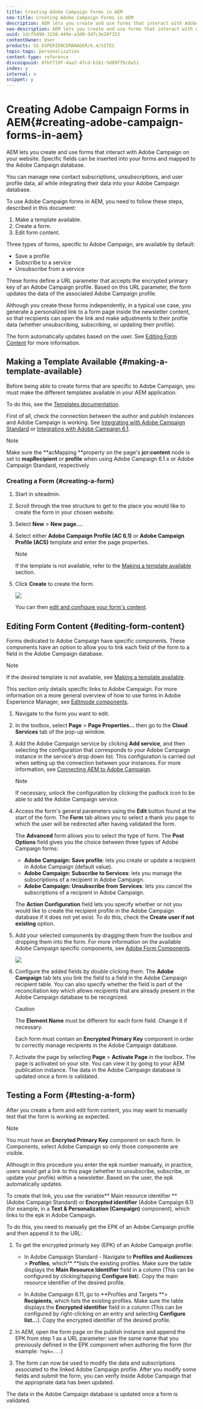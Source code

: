 ```yaml
---
title: Creating Adobe Campaign Forms in AEM
seo-title: Creating Adobe Campaign Forms in AEM
description: AEM lets you create and use forms that interact with Adobe Campaign on your website. Specific fields can be inserted into your forms and mapped to the Adobe Campaign database.
seo-description: AEM lets you create and use forms that interact with Adobe Campaign on your website. Specific fields can be inserted into your forms and mapped to the Adobe Campaign database.
uuid: 1dcf5490-3158-449e-a3d0-3d7c3e28f153
contentOwner: User
products: SG_EXPERIENCEMANAGER/6.4/SITES
topic-tags: personalization
content-type: reference
discoiquuid: 8fbf719f-4aa2-4fcd-b161-5d89ffbc8a51
index: y
internal: n
snippet: y
---
```


# Creating Adobe Campaign Forms in AEM{#creating-adobe-campaign-forms-in-aem}

AEM lets you create and use forms that interact with Adobe Campaign on your website. Specific fields can be inserted into your forms and mapped to the Adobe Campaign database.

You can manage new contact subscriptions, unsubscriptions, and user profile data, all while integrating their data into your Adobe Campaign database.

To use Adobe Campaign forms in AEM, you need to follow these steps, described in this document:

1. Make a template available.
1. Create a form.
1. Edit form content.

Three types of forms, specific to Adobe Campaign, are available by default:

* Save a profile
* Subscribe to a service
* Unsubscribe from a service

These forms define a URL parameter that accepts the encrypted primary key of an Adobe Campaign profile. Based on this URL parameter, the form updates the data of the associated Adobe Campaign profile.

Although you create these forms independently, in a typical use case, you generate a personalized link to a form page inside the newsletter content, so that recipients can open the link and make adjustments to their profile data (whether unsubscribing, subscribing, or updating their profile).

The form automatically updates based on the user. See [Editing Form Content](#editing-form-content) for more information.

## Making a Template Available {#making-a-template-available}

Before being able to create forms that are specific to Adobe Campaign, you must make the different templates available in your AEM application.

To do this, see the [Templates documentation](../../../sites/developing/using/page-templates-static.md#templateavailability).

First of all, check the connection between the author and publish instances and Adobe Campaign is working. See [Integrating with Adobe Campaign Standard](../../../sites/administering/using/campaignstandard.md) or [Integrating with Adobe Campaign 6.1](../../../sites/administering/using/campaignonpremise.md).

>[!NOTE]
>
>Make sure the **acMapping **property on the page's **jcr:content** node is set to **mapRecipient** or **profile** when using Adobe Campaign 6.1.x or Adobe Campaign Standard, respectively
>

### Creating a Form {#creating-a-form}

1. Start in siteadmin.
1. Scroll through the tree structure to get to the place you would like to create the form in your chosen website.
1. Select **New** &gt; **New page...**.
1. Select either **Adobe Campaign Profile (AC 6.1)** or **Adobe Campaign Profile (ACS)** template and enter the page properties.

   >[!NOTE]
   >
   >If the template is not available, refer to the [Making a template available](../../../sites/classic-ui-authoring/using/classic-personalization-ac.md#activatingatemplate) section.

1. Click **Create** to create the form.

   ![](assets/chlimage_1-187.png)

   You can then [edit and configure your form's content](#editing-form-content).

## Editing Form Content {#editing-form-content}

Forms dedicated to Adobe Campaign have specific components. These components have an option to allow you to link each field of the form to a field in the Adobe Campaign database.

>[!NOTE]
>
>If the desired template is not available, see [Making a template available](../../../sites/classic-ui-authoring/using/classic-personalization-ac.md#activatingatemplate).

This section only details specific links to Adobe Campaign. For more information on a more general overview of how to use forms in Adobe Experience Manager, see [Editmode components](../../../sites/classic-ui-authoring/using/classic-page-author-edit-mode.md).

1. Navigate to the form you want to edit.
1. In the toolbox, select **Page** &gt; **Page Properties...** then go to the **Cloud Services** tab of the pop-up window.
1. Add the Adobe Campaign service by clicking **Add service**, and then selecting the configuration that corresponds to your Adobe Campaign instance in the service's drop down list. This configuration is carried out when setting up the connection between your instances. For more information, see [Connecting AEM to Adobe Campaign](../../../sites/administering/using/campaignonpremise.md#connecting-aem-to-adobe-campaign).

   >[!NOTE]
   >
   >If necessary, unlock the configuration by clicking the padlock icon to be able to add the Adobe Campaign service.

1. Access the form's general parameters using the **Edit** button found at the start of the form. The **Form** tab allows you to select a thank you page to which the user will be redirected after having validated the form.

   The **Advanced** form allows you to select the type of form. The **Post Options** field gives you the choice between three types of Adobe Campaign forms:

    * **Adobe Campaign: Save profile**: lets you create or update a recipient in Adobe Campaign (default value).
    * **Adobe Campaign: Subscribe to Services**: lets you manage the subscriptions of a recipient in Adobe Campaign.
    * **Adobe Campaign: Unsubscribe from Services**: lets you cancel the subscriptions of a recipient in Adobe Campaign.

   The **Action Configuration** field lets you specify whether or not you would like to create the recipient profile in the Adobe Campaign database if it does not yet exist. To do this, check the **Create user if not existing** option.

1. Add your selected components by dragging them from the toolbox and dropping them into the form. For more information on the available Adobe Campaign specific components, see [Adobe Form Components](../../../sites/classic-ui-authoring/using/classic-personalization-ac-components.md).

   ![](assets/chlimage_1-188.png)

1. Configure the added fields by double clicking them. The **Adobe Campaign** tab lets you link the field to a field in the Adobe Campaign recipient table. You can also specify whether the field is part of the reconciliation key which allows recipients that are already present in the Adobe Campaign database to be recognized.

   >[!CAUTION]
   >
   >The **Element Name** must be different for each form field. Change it if necessary.
   >
   >
   >Each form must contain an **Encrypted Primary Key** component in order to correctly manage recipients in the Adobe Campaign database.

1. Activate the page by selecting **Page** &gt; **Activate Page** in the toolbox. The page is activated on your site. You can view it by going to your AEM publication instance. The data in the Adobe Campaign database is updated once a form is validated.

## Testing a Form {#testing-a-form}

After you create a form and edit form content, you may want to manually test that the form is working as expected.

>[!NOTE]
>
>You must have an **Encryted Primary Key** component on each form. In Components, select Adobe Campaign so only those componente are visible. 
>
>Although in this procedure you enter the epk number manually, in practice, users would get a link to this page (whether to unsubscribe, subscribe, or update your profile) within a newsletter. Based on the user, the epk automatically updates.
>
>To create that link, you use the variable** Main resource identifier **(Adobe Campaign Standard) or **Encrypted identifier** (Adobe Campaign 6.1) (for example, in a **Text & Personalization (Campaign)** component), which links to the epk in Adobe Campaign.

To do this, you need to manually get the EPK of an Adobe Campaign profile and then append it to the URL:

1. To get the encrypted primarly key (EPK) of an Adobe Campaign profile:

    * In Adobe Campaign Standard - Navigate to **Profiles and Audiences** &gt; **Profiles**, which** **lists the existing profiles. Make sure the table displays the **Main Resource Identifier** field in a column (This can be configured by clicking/tapping **Configure list**). Copy the main resource identifier of the desired profile.
    
    * In Adobe Campaign 6.11, go to **Profiles and Targets **&gt; **Recipients**, which lists the existing profiles. Make sure the table displays the **Encrypted identifier** field in a column (This can be configured by right-clicking on an entry and selecting **Configure list...**). Copy the encrypted identifier of the desired profile.

1. In AEM, open the form page on the publish instance and append the EPK from step 1 as a URL parameter: use the same name that you previously defined in the EPK component when authoring the form (for example: `?epk=...`)
1. The form can now be used to modify the data and subscriptions associated to the linked Adobe Campaign profile. After you modify some fields and submit the form, you can verify inside Adobe Campaign that the appropriate data has been updated.

The data in the Adobe Campaign database is updated once a form is validated.

